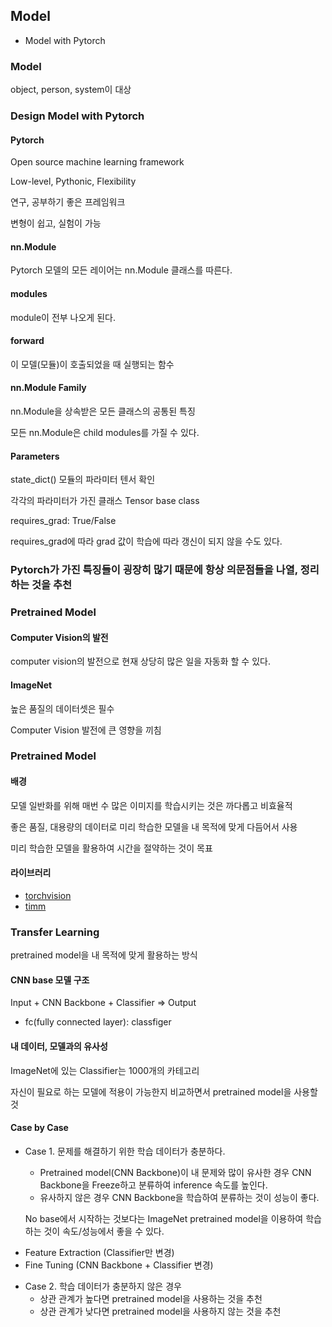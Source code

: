 ## Model
- Model with Pytorch

### Model
object, person, system이 대상

### Design Model with Pytorch
#### Pytorch
Open source machine learning framework

Low-level, Pythonic, Flexibility

연구, 공부하기 좋은 프레임워크

변형이 쉽고, 실험이 가능

#### nn.Module
Pytorch 모델의 모든 레이어는 nn.Module 클래스를 따른다.

#### modules
module이 전부 나오게 된다.

#### forward
이 모델(모듈)이 호출되었을 때 실행되는 함수

#### nn.Module Family
nn.Module을 상속받은 모든 클래스의 공통된 특징

모든 nn.Module은 child modules를 가질 수 있다.

#### Parameters
state_dict()
모듈의 파라미터 텐서 확인

각각의 파라미터가 가진 클래스
Tensor base class

requires_grad: True/False

requires_grad에 따라 grad 값이 학습에 따라 갱신이 되지 않을 수도 있다.

### Pytorch가 가진 특징들이 굉장히 많기 때문에 항상 의문점들을 나열, 정리하는 것을 추천

### Pretrained Model
#### Computer Vision의 발전
computer vision의 발전으로 현재 상당히 많은 일을 자동화 할 수 있다.

#### ImageNet
높은 품질의 데이터셋은 필수

Computer Vision 발전에 큰 영향을 끼침

### Pretrained Model
#### 배경
모델 일반화를 위해 매번 수 많은 이미지를 학습시키는 것은 까다롭고 비효율적

좋은 품질, 대용량의 데이터로 미리 학습한 모델을 내 목적에 맞게 다듬어서 사용

미리 학습한 모델을 활용하여 시간을 절약하는 것이 목표

#### 라이브러리
- [torchvision](https://pytorch.org/vision/stable/index.html)
- [timm](https://github.com/rwightman/pytorch-image-models)

### Transfer Learning
pretrained model을 내 목적에 맞게 활용하는 방식
#### CNN base 모델 구조
Input + CNN Backbone + Classifier => Output

- fc(fully connected layer): classfiger

#### 내 데이터, 모델과의 유사성
ImageNet에 있는 Classifier는 1000개의 카테고리

자신이 필요로 하는 모델에 적용이 가능한지 비교하면서 pretrained model을 사용할 것

#### Case by Case
- Case 1. 문제를 해결하기 위한 학습 데이터가 충분하다.
  + Pretrained model(CNN Backbone)이 내 문제와 많이 유사한 경우 CNN Backbone을 Freeze하고 분류하여 inference 속도를 높인다.
  + 유사하지 않은 경우 CNN Backbone을 학습하여 분류하는 것이 성능이 좋다.

  No base에서 시작하는 것보다는 ImageNet pretrained model을 이용하여 학습하는 것이 속도/성능에서 좋을 수 있다.

+ Feature Extraction (Classifier만 변경)
+ Fine Tuning (CNN Backbone + Classifier 변경)

- Case 2. 학습 데이터가 충분하지 않은 경우
  + 상관 관계가 높다면 pretrained model을 사용하는 것을 추천
  + 상관 관계가 낮다면 pretrained model을 사용하지 않는 것을 추천
